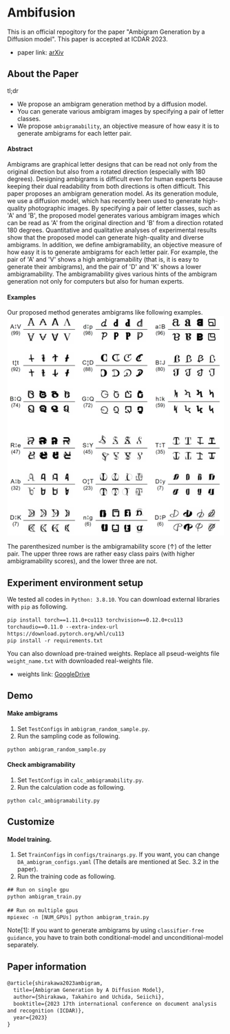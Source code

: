 # Ambifusion
This is an official repogitory for the paper "Ambigram Generation by a Diffusion model". This paper is accepted at ICDAR 2023. 
- paper link: [arXiv](https://arxiv.org/abs/2306.12049)
  
  
## About the Paper
tl;dr
- We propose an ambigram generation method by a diffusion model. 
- You can generate various ambigram images by specifying a pair of letter classes.
- We propose `ambigramability`, an objective measure of how easy it is to generate ambigrams for each letter pair. 

#### Abstract
Ambigrams are graphical letter designs that can be read not only from the original direction but also from a rotated direction (especially with 180 degrees). Designing ambigrams is difficult even for human experts because keeping their dual readability from both directions is often difficult. This paper proposes an ambigram generation model.  As its generation module, we use a diffusion model, which has recently been used to generate high-quality photographic images. By specifying a pair of letter classes, such as 'A' and 'B', the proposed model generates various ambigram images which can be read as 'A' from the original direction and 'B' from a direction rotated 180 degrees. Quantitative and qualitative analyses of experimental results show that the proposed model can generate high-quality and diverse ambigrams. In addition, we define ambigramability, an objective measure of how easy it is to generate ambigrams for each letter pair. For example, the pair of 'A' and 'V' shows a high ambigramability (that is, it is easy to generate their ambigrams), and the pair of 'D' and 'K' shows a lower ambigramability. The ambigramability gives various hints of the ambigram generation not only for computers but also for human experts.

#### Examples
Our proposed method generates ambigrams like following examples. 
![ambigrams](_git/example.png)

The parenthesized number is the ambigramability score (↑) of the letter pair. The upper three rows are rather easy class pairs (with higher ambigramability scores), and the lower three are not.
  
  
## Experiment environment setup
We tested all codes in `Python: 3.8.10`.
You can download external libraries with `pip` as following.
```
pip install torch==1.11.0+cu113 torchvision==0.12.0+cu113 torchaudio==0.11.0 --extra-index-url https://download.pytorch.org/whl/cu113
pip install -r requirements.txt
```
You can also download pre-trained weights.
Replace all pseud-weights file `weight_name.txt` with downloaded real-weights file.

- weights link: [GoogleDrive](https://drive.google.com/drive/folders/1BVrOVXYjFJMdqy9YkcRUjEIA_7O691Wo?usp=sharing)
  
  
## Demo
#### Make ambigrams
1. Set `TestConfigs` in `ambigram_random_sample.py`.
2. Run the sampling code as following.
```
python ambigram_random_sample.py
```

#### Check ambigramability
1. Set `TestConfigs` in `calc_ambigramability.py`.
2. Run the calculation code as following.
```
python calc_ambigramability.py
```
  
  
## Customize
#### Model training.
1. Set `TrainConfigs` in `configs/trainargs.py`. If you want, you can change `DA_ambigram_configs.yaml` (The details are mentioned at Sec. 3.2 in the paper).
2. Run the training code as following.
```
## Run on single gpu
python ambigram_train.py

## Run on multiple gpus
mpiexec -n [NUM_GPUs] python ambigram_train.py
```
Note[1]: If you want to generate ambigrams by using `classifier-free guidance`, you have to train both conditional-model and unconditional-model separately.
  
  
## Paper information
```
@article{shirakawa2023ambigram,
  title={Ambigram Generation by A Diffusion Model},
  author={Shirakawa, Takahiro and Uchida, Seiichi},
  booktitle={2023 17th international conference on document analysis and recognition (ICDAR)},
  year={2023}
}
```



